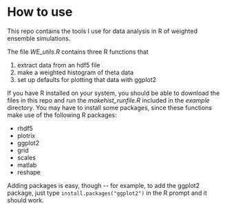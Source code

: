 # How to use

This repo contains the tools I use for data analysis in R of weighted ensemble simulations.

The  file *WE_utils.R* contains three R functions that
1. extract data from an hdf5 file
2. make a weighted histogram of theta data
3. set up defaults for plotting that data with ggplot2

If you have R installed on your system, you should be able to download the files in this repo and run the *makehist_runfile.R* included in the *example* directory.  You may have to install some packages, since these functions make use of the following R packages:

- rhdf5
- plotrix
- ggplot2
- grid
- scales
- matlab
- reshape
	
Adding packages is easy, though -- for example, to add the ggplot2 package, just type `install.packages("ggplot2")` in the R prompt and it should work.
